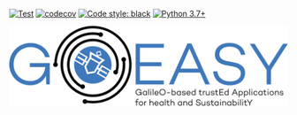 [![Test](https://github.com/acutaia/goeasy-ublox_api/actions/workflows/test.yml/badge.svg)](https://github.com/acutaia/goeasy-ublox_api/actions/workflows/test.yml)
[![codecov](https://codecov.io/gh/acutaia/goeasy-ublox_api/branch/main/graph/badge.svg?token=ME8SdGsh97)](https://codecov.io/gh/acutaia/goeasy-ublox_api)
[![Code style: black](https://img.shields.io/badge/code%20style-black-000000.svg)](https://github.com/psf/black)
[![Python 3.7+](https://img.shields.io/badge/python-3.7|3.8|3.9-blue.svg)](https://www.python.org/downloads/release)

![image](static/logo_full.png)